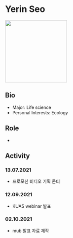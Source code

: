# Yerin Seo
<img src= "https://user-images.githubusercontent.com/87190183/135880099-7acff5a9-ae36-48d8-9728-4bbf81ece842.jpg" height="200px" width="200px">

## Bio
* Major: Life science
* Personal Interests: Ecology

## Role
* 

## Activity 

### 13.07.2021
* 프로모션 비디오 기획 콘티

### 12.09.2021
* KUAS webinar 발표

### 02.10.2021
* mub 발표 자료 제작
